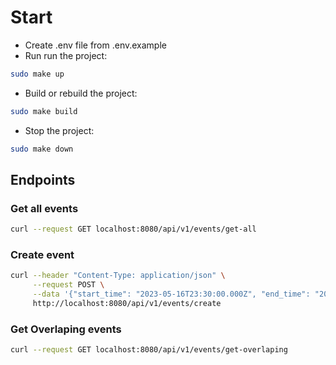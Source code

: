 # Start

- Create .env file from .env.example
- Run run the project:

```bash
sudo make up
```

- Build or rebuild the project:

```bash
sudo make build
```

- Stop the project:

```bash
sudo make down
```

## Endpoints

### Get all events

```bash
curl --request GET localhost:8080/api/v1/events/get-all
```

### Create event

```bash
curl --header "Content-Type: application/json" \
     --request POST \
     --data '{"start_time": "2023-05-16T23:30:00.000Z", "end_time": "2023-05-17T00:00:00.000Z"}' \
     http://localhost:8080/api/v1/events/create
```

### Get Overlaping events

```bash
curl --request GET localhost:8080/api/v1/events/get-overlaping
```
